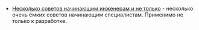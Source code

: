 - [Несколько советов начинающим инженерам и не только](https://habr.com/ru/companies/itfb/articles/790932/) - несколько очень ёмких советов начинающим специалистам. Применимо не только к разработке.